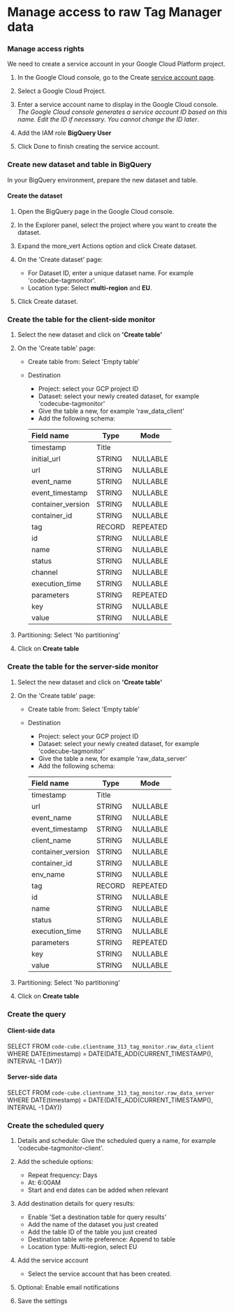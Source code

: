 # Manage access to raw Tag Manager data

### Manage access rights
We need to create a service account in your Google Cloud Platform project.

1. In the Google Cloud console, go to the Create [service account page](https://console.cloud.google.com/projectselector2/iam-admin/serviceaccounts/create?walkthrough_id=iam--create-service-account&_ga=2.256991880.228167773.1709798988-298617199.1684135176#step_index=1).

2. Select a Google Cloud Project.

3. Enter a service account name to display in the Google Cloud console.
_The Google Cloud console generates a service account ID based on this name. Edit the ID if necessary. You cannot change the ID later_.

4. Add the IAM role **BigQuery User**

5. Click Done to finish creating the service account.

### Create new dataset and table in BigQuery 
In your BigQuery environment, prepare the new dataset and table.

#### Create the dataset

1. Open the BigQuery page in the Google Cloud console.

2. In the Explorer panel, select the project where you want to create the dataset.

3. Expand the more_vert Actions option and click Create dataset.

4. On the 'Create dataset' page:

    - For Dataset ID, enter a unique dataset name. For example 'codecube-tagmonitor'.
    - Location type: Select **multi-region** and **EU**.

5. Click Create dataset.

### Create the table for the client-side monitor

1. Select the new dataset and click on **'Create table'**

2. On the 'Create table' page:

    - Create table from: Select 'Empty table'
    - Destination
        - Project: select your GCP project ID
        - Dataset: select your newly created dataset, for example 'codecube-tagmonitor'
        - Give the table a new, for example 'raw_data_client'
        - Add the following schema:
    

        | Field name        | Type      | Mode |
        | :---------------- | --------- | --------
        | timestamp         | Title     |
        | initial_url       | STRING    | NULLABLE
        | url               | STRING    | NULLABLE
        | event_name        | STRING    | NULLABLE
        | event_timestamp   | STRING    | NULLABLE
        | container_version | STRING    | NULLABLE
        | container_id      | STRING    | NULLABLE
        | tag               | RECORD    | REPEATED
        | id                | STRING    | NULLABLE
        | name              | STRING    | NULLABLE
        | status            | STRING    | NULLABLE
        | channel           | STRING    | NULLABLE
        | execution_time    | STRING    | NULLABLE
        | parameters        | STRING    | REPEATED
        | key               | STRING    | NULLABLE
        | value               | STRING    | NULLABLE

4. Partitioning: Select 'No partitioning'

5. Click on **Create table**


### Create the table for the server-side monitor

1. Select the new dataset and click on **'Create table'**

2. On the 'Create table' page:

    - Create table from: Select 'Empty table'
    - Destination
        - Project: select your GCP project ID
        - Dataset: select your newly created dataset, for example 'codecube-tagmonitor'
        - Give the table a new, for example 'raw_data_server'
        - Add the following schema:
    

        | Field name        | Type      | Mode |
        | :---------------- | --------- | --------
        | timestamp         | Title     |
        | url               | STRING    | NULLABLE
        | event_name        | STRING    | NULLABLE
        | event_timestamp   | STRING    | NULLABLE
        | client_name       | STRING    | NULLABLE
        | container_version | STRING    | NULLABLE
        | container_id      | STRING    | NULLABLE
        | env_name          | STRING    | NULLABLE
        | tag               | RECORD    | REPEATED
        | id                | STRING    | NULLABLE
        | name              | STRING    | NULLABLE
        | status            | STRING    | NULLABLE
        | execution_time    | STRING    | NULLABLE
        | parameters        | STRING    | REPEATED
        | key               | STRING    | NULLABLE
        | value               | STRING    | NULLABLE

4. Partitioning: Select 'No partitioning'

5. Click on **Create table**
 
### Create the query

#### Client-side data
SELECT  FROM `code-cube.clientname_313_tag_monitor.raw_data_client` WHERE DATE(timestamp) = DATE(DATE_ADD(CURRENT_TIMESTAMP(), INTERVAL -1 DAY))

#### Server-side data
SELECT  FROM `code-cube.clientname_313_tag_monitor.raw_data_server` WHERE DATE(timestamp) = DATE(DATE_ADD(CURRENT_TIMESTAMP(), INTERVAL -1 DAY))

### Create the scheduled query

1. Details and schedule: Give the scheduled query a name, for example 'codecube-tagmonitor-client'.

2. Add the schedule options:

    -  Repeat frequency: Days
    -  At: 6:00AM
    - Start and end dates can be added when relevant

3. Add destination details for query results:

    - Enable 'Set a destination table for query results'
    - Add the name of the dataset you just created
    - Add the table ID of the table you just created
    - Destination table write preference: Append to table
    - Location type: Multi-region, select EU

4. Add the service account
    - Select the service account that has been created.

5. Optional: Enable email notifications

6. Save the settings
